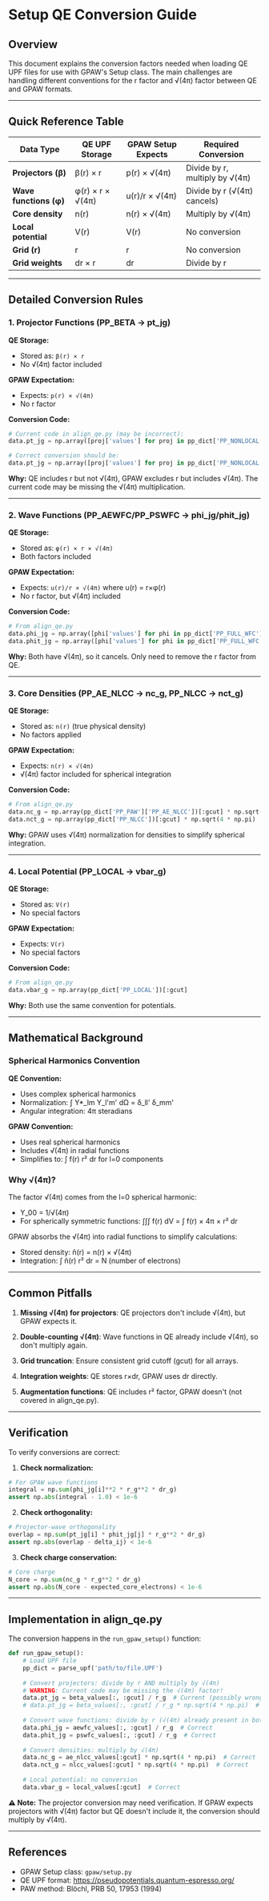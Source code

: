 # Setup QE Conversion Guide

## Overview
This document explains the conversion factors needed when loading QE UPF files for use with GPAW's Setup class. The main challenges are handling different conventions for the r factor and √(4π) factor between QE and GPAW formats.

---

## Quick Reference Table

| Data Type | QE UPF Storage | GPAW Setup Expects | Required Conversion |
|-----------|----------------|-------------------|-------------------|
| **Projectors (β)** | β(r) × r | p(r) × √(4π) | Divide by r, multiply by √(4π) |
| **Wave functions (φ)** | φ(r) × r × √(4π) | u(r)/r × √(4π) | Divide by r (√(4π) cancels) |
| **Core density** | n(r) | n(r) × √(4π) | Multiply by √(4π) |
| **Local potential** | V(r) | V(r) | No conversion |
| **Grid (r)** | r | r | No conversion |
| **Grid weights** | dr × r | dr | Divide by r |

---

## Detailed Conversion Rules

### 1. Projector Functions (PP_BETA → pt_jg)

**QE Storage:**
- Stored as: `β(r) × r`
- No √(4π) factor included

**GPAW Expectation:**
- Expects: `p(r) × √(4π)`
- No r factor

**Conversion Code:**
```python
# Current code in align_qe.py (may be incorrect):
data.pt_jg = np.array([proj['values'] for proj in pp_dict['PP_NONLOCAL']['PP_BETA']])[:, :gcut] / r_g

# Correct conversion should be:
data.pt_jg = np.array([proj['values'] for proj in pp_dict['PP_NONLOCAL']['PP_BETA']])[:, :gcut] / r_g * np.sqrt(4 * np.pi)
```

**Why:** QE includes r but not √(4π), GPAW excludes r but includes √(4π). The current code may be missing the √(4π) multiplication.

---

### 2. Wave Functions (PP_AEWFC/PP_PSWFC → phi_jg/phit_jg)

**QE Storage:**
- Stored as: `φ(r) × r × √(4π)`
- Both factors included

**GPAW Expectation:**
- Expects: `u(r)/r × √(4π)` where u(r) = r×φ(r)
- No r factor, but √(4π) included

**Conversion Code:**
```python
# From align_qe.py
data.phi_jg = np.array([phi['values'] for phi in pp_dict['PP_FULL_WFC']['PP_AEWFC']])[:, :gcut] / r_g
data.phit_jg = np.array([phi['values'] for phi in pp_dict['PP_FULL_WFC']['PP_PSWFC']])[:, :gcut] / r_g
```

**Why:** Both have √(4π), so it cancels. Only need to remove the r factor from QE.

---

### 3. Core Densities (PP_AE_NLCC → nc_g, PP_NLCC → nct_g)

**QE Storage:**
- Stored as: `n(r)` (true physical density)
- No factors applied

**GPAW Expectation:**
- Expects: `n(r) × √(4π)`
- √(4π) factor included for spherical integration

**Conversion Code:**
```python
# From align_qe.py
data.nc_g = np.array(pp_dict['PP_PAW']['PP_AE_NLCC'])[:gcut] * np.sqrt(4 * np.pi)
data.nct_g = np.array(pp_dict['PP_NLCC'])[:gcut] * np.sqrt(4 * np.pi)
```

**Why:** GPAW uses √(4π) normalization for densities to simplify spherical integration.

---

### 4. Local Potential (PP_LOCAL → vbar_g)

**QE Storage:**
- Stored as: `V(r)`
- No special factors

**GPAW Expectation:**
- Expects: `V(r)`
- No special factors

**Conversion Code:**
```python
# From align_qe.py
data.vbar_g = np.array(pp_dict['PP_LOCAL'])[:gcut]
```

**Why:** Both use the same convention for potentials.

---

## Mathematical Background

### Spherical Harmonics Convention

**QE Convention:**
- Uses complex spherical harmonics
- Normalization: ∫ Y*_lm Y_l'm' dΩ = δ_ll' δ_mm'
- Angular integration: 4π steradians

**GPAW Convention:**
- Uses real spherical harmonics  
- Includes √(4π) in radial functions
- Simplifies to: ∫ f(r) r² dr for l=0 components

### Why √(4π)?

The factor √(4π) comes from the l=0 spherical harmonic:
- Y_00 = 1/√(4π)
- For spherically symmetric functions: ∫∫∫ f(r) dV = ∫ f(r) × 4π × r² dr

GPAW absorbs the √(4π) into radial functions to simplify calculations:
- Stored density: ñ(r) = n(r) × √(4π)
- Integration: ∫ ñ(r) r² dr = N (number of electrons)

---

## Common Pitfalls

1. **Missing √(4π) for projectors**: QE projectors don't include √(4π), but GPAW expects it.

2. **Double-counting √(4π)**: Wave functions in QE already include √(4π), so don't multiply again.

3. **Grid truncation**: Ensure consistent grid cutoff (gcut) for all arrays.

4. **Integration weights**: QE stores r×dr, GPAW uses dr directly.

5. **Augmentation functions**: QE includes r² factor, GPAW doesn't (not covered in align_qe.py).

---

## Verification

To verify conversions are correct:

1. **Check normalization:**
```python
# For GPAW wave functions
integral = np.sum(phi_jg[i]**2 * r_g**2 * dr_g)
assert np.abs(integral - 1.0) < 1e-6
```

2. **Check orthogonality:**
```python
# Projector-wave orthogonality
overlap = np.sum(pt_jg[i] * phit_jg[j] * r_g**2 * dr_g)
assert np.abs(overlap - delta_ij) < 1e-6
```

3. **Check charge conservation:**
```python
# Core charge
N_core = np.sum(nc_g * r_g**2 * dr_g)
assert np.abs(N_core - expected_core_electrons) < 1e-6
```

---

## Implementation in align_qe.py

The conversion happens in the `run_gpaw_setup()` function:

```python
def run_gpaw_setup():
    # Load UPF file
    pp_dict = parse_upf('path/to/file.UPF')
    
    # Convert projectors: divide by r AND multiply by √(4π)
    # WARNING: Current code may be missing the √(4π) factor!
    data.pt_jg = beta_values[:, :gcut] / r_g  # Current (possibly wrong)
    # data.pt_jg = beta_values[:, :gcut] / r_g * np.sqrt(4 * np.pi)  # Correct
    
    # Convert wave functions: divide by r (√(4π) already present in both)
    data.phi_jg = aewfc_values[:, :gcut] / r_g  # Correct
    data.phit_jg = pswfc_values[:, :gcut] / r_g  # Correct
    
    # Convert densities: multiply by √(4π)
    data.nc_g = ae_nlcc_values[:gcut] * np.sqrt(4 * np.pi)  # Correct
    data.nct_g = nlcc_values[:gcut] * np.sqrt(4 * np.pi)  # Correct
    
    # Local potential: no conversion
    data.vbar_g = local_values[:gcut]  # Correct
```

**⚠️ Note:** The projector conversion may need verification. If GPAW expects projectors with √(4π) factor but QE doesn't include it, the conversion should multiply by √(4π).

---

## References

- GPAW Setup class: `gpaw/setup.py`
- QE UPF format: https://pseudopotentials.quantum-espresso.org/
- PAW method: Blöchl, PRB 50, 17953 (1994)